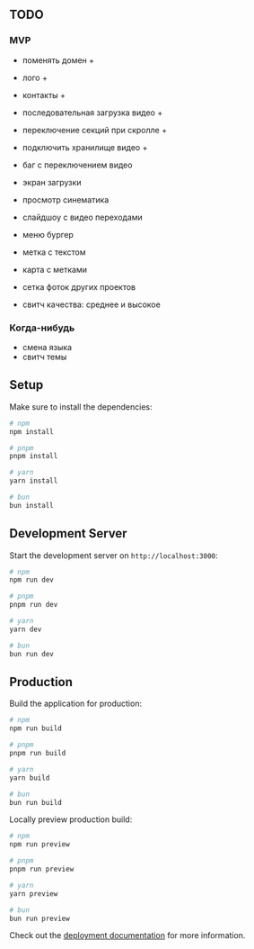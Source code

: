 ## TODO

### MVP
- поменять домен +
- лого +
- контакты +
- последовательная загрузка видео +
- переключение секций при скролле +
- подключить хранилище видео +


- баг с переключением видео
- экран загрузки
- просмотр синематика


- слайдшоу с видео переходами
- меню бургер


- метка с текстом
- карта с метками
- сетка фоток других проектов
- свитч качества: среднее и высокое



### Когда-нибудь
- смена языка
- свитч темы




## Setup

Make sure to install the dependencies:

```bash
# npm
npm install

# pnpm
pnpm install

# yarn
yarn install

# bun
bun install
```

## Development Server

Start the development server on `http://localhost:3000`:

```bash
# npm
npm run dev

# pnpm
pnpm run dev

# yarn
yarn dev

# bun
bun run dev
```

## Production

Build the application for production:

```bash
# npm
npm run build

# pnpm
pnpm run build

# yarn
yarn build

# bun
bun run build
```

Locally preview production build:

```bash
# npm
npm run preview

# pnpm
pnpm run preview

# yarn
yarn preview

# bun
bun run preview
```

Check out the [deployment documentation](https://nuxt.com/docs/getting-started/deployment) for more information.
